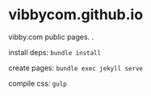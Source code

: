 # vibbycom.github.io
vibby.com public pages.
.


install deps: `bundle install`

create pages: `bundle exec jekyll serve`

compile css: `gulp`